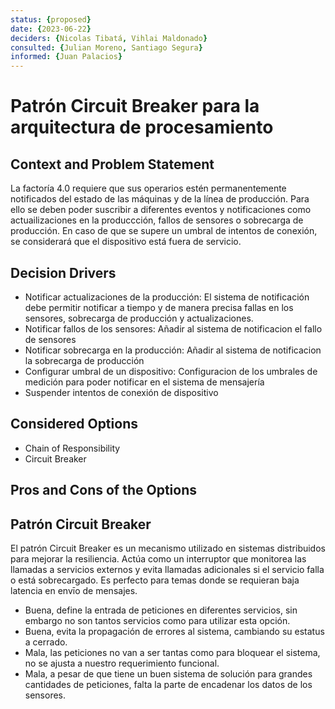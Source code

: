 ```yaml
---
status: {proposed}
date: {2023-06-22}
deciders: {Nicolas Tibatá, Vihlai Maldonado}
consulted: {Julian Moreno, Santiago Segura}
informed: {Juan Palacios}
---
```


# Patrón Circuit Breaker para la arquitectura de procesamiento

## Context and Problem Statement
La factoría 4.0 requiere que sus operarios estén permanentemente notificados del estado de las máquinas y de la línea de producción. Para ello se deben poder suscribir a diferentes eventos y notificaciones como actuailizaciones en la produccción, fallos de sensores o sobrecarga de producción. En caso de que se supere un umbral de intentos de conexión, se considerará que el dispositivo está fuera de servicio.

<!-- This is an optional element. Feel free to remove. -->
## Decision Drivers

* Notificar actualizaciones de la producción: El sistema de notificación debe permitir notificar a tiempo y de manera precisa fallas en los sensores, sobrecarga de producción y actualizaciones.
* Notificar fallos de los sensores: Añadir al sistema de notificacion el fallo de sensores 
* Notificar sobrecarga en la producción: Añadir al sistema de notificacion la sobrecarga de producción
* Configurar umbral de un dispositivo: Configuracion de los umbrales de medición para poder notificar en el sistema de mensajería
* Suspender intentos de conexión de dispositivo


## Considered Options
* Chain of Responsibility
* Circuit Breaker

## Pros and Cons of the Options

## Patrón Circuit Breaker

El patrón Circuit Breaker es un mecanismo utilizado en sistemas distribuidos para mejorar la resiliencia. Actúa como un interruptor que monitorea las llamadas a servicios externos y evita llamadas adicionales si el servicio falla o está sobrecargado. Es perfecto para temas donde se requieran baja latencia en envīo de mensajes. 

* Buena, define la entrada de peticiones en diferentes servicios, sin embargo no son tantos servicios como para utilizar esta opción.
* Buena, evita la propagación de errores al sistema, cambiando su estatus a cerrado.
* Mala, las peticiones no van a ser tantas como para bloquear el sistema, no se ajusta a nuestro requerimiento funcional.
* Mala, a pesar de que tiene un buen sistema de solución para grandes cantidades de peticiones, falta la parte de encadenar los datos de los sensores.
